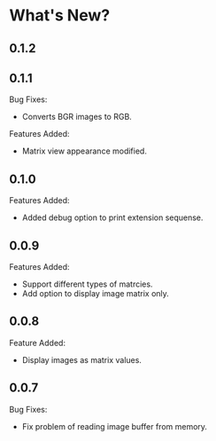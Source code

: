 # What's New?

## 0.1.2

## 0.1.1

Bug Fixes:
- Converts BGR images to RGB.

Features Added:
- Matrix view appearance modified.

## 0.1.0

Features Added:
- Added debug option to print extension sequense.

## 0.0.9

Features Added:
- Support different types of matrcies.
- Add option to display image matrix only.

## 0.0.8

Feature Added:
- Display images as matrix values.

## 0.0.7

Bug Fixes:
- Fix problem of reading image buffer from memory.
